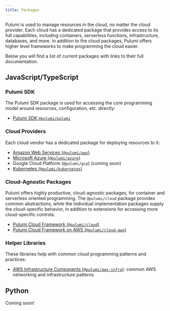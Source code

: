 ```yaml
---
title: Packages
---
```


Pulumi is used to manage resources in the cloud, no matter the cloud provider.  Each cloud has a dedicated package that
provides access to its full capabilities, including containers, serverless functions, infrastructure, databases, and
more.  In addition to the cloud packages, Pulumi offers higher level frameworks to make programming the cloud easier.

Below you will find a list of current packages with links to their full documentation.

## JavaScript/TypeScript

### Pulumi SDK

The Pulumi SDK package is used for accessing the core programming model around resources, configuration, etc. directly:

* [Pulumi SDK `@pulumi/pulumi`](nodejs/@pulumi/pulumi)

### Cloud Providers

Each cloud vendor has a dedicated package for deploying resources to it:

* [Amazon Web Services (`@pulumi/aws`)](nodejs/@pulumi/aws)
* [Microsoft Azure (`@pulumi/azure`)](nodejs/@pulumi/azure)
* Google Cloud Platform (`@pulumi/gcp`) (coming soon)
* [Kubernetes (`@pulumi/kubernetes`)](nodejs/@pulumi/kubernetes)

### Cloud-Agnostic Packages

Pulumi offers highly productive, cloud-agnostic packages, for container and serverless oriented programming.  The
`@pulumi/cloud` package provides common abstractions, while the individual implementation packages supply the
cloud-specific behavior, in addition to extensions for accessing more cloud-specific controls:

* [Pulumi Cloud Framework (`@pulumi/cloud`)](nodejs/@pulumi/cloud)
* [Pulumi Cloud Framework on AWS (`@pulumi/cloud-aws`)](nodejs/@pulumi/cloud-aws)

### Helper Libraries

These libraries help with common cloud programming patterns and practices:

* [AWS Infrastructure Components (`@pulumi/aws-infra`)](nodejs/@pulumi/aws-infra): common AWS networking and
  infrastructure patterns

## Python

Coming soon!
